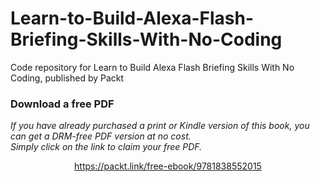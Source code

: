 # Learn-to-Build-Alexa-Flash-Briefing-Skills-With-No-Coding
Code repository for Learn to Build Alexa Flash Briefing Skills With No Coding, published by Packt
### Download a free PDF

 <i>If you have already purchased a print or Kindle version of this book, you can get a DRM-free PDF version at no cost.<br>Simply click on the link to claim your free PDF.</i>
<p align="center"> <a href="https://packt.link/free-ebook/9781838552015">https://packt.link/free-ebook/9781838552015 </a> </p>